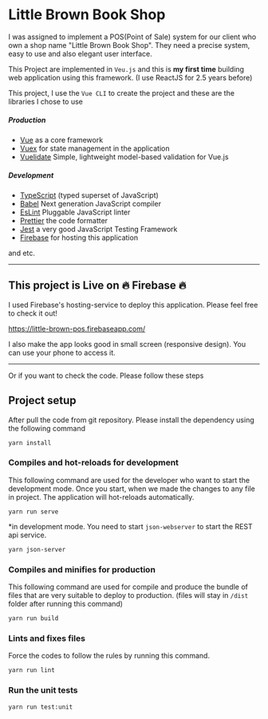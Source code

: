 # Little Brown Book Shop

I was assigned to implement a POS(Point of Sale) system for our client who own a shop name "Little Brown Book Shop". They need a precise system, easy to use and also elegant user interface.

This Project are implemented in `Veu.js` and this is **my first time** building web application using this framework. (I use ReactJS for 2.5 years before)

This project, I use the `Vue CLI` to create the project and these are the libraries I chose to use

##### Production

- [Vue](https://vuejs.org/) as a core framework
- [Vuex](https://vuex.vuejs.org/) for state management in the application
- [Vuelidate](https://monterail.github.io/vuelidate/) Simple, lightweight model-based validation for Vue.js

##### Development

- [TypeScript](https://www.typescriptlang.org/) (typed superset of JavaScript)
- [Babel](https://babeljs.io/) Next generation JavaScript compiler
- [EsLint]() Pluggable JavaScript linter
- [Prettier](https://prettier.io/) the code formatter
- [Jest](https://jestjs.io/) a very good JavaScript Testing Framework
- [Firebase](https://firebase.google.com/) for hosting this application

and etc.

---

## This project is **Live** on 🔥 Firebase 🔥

I used Firebase's hosting-service to deploy this application. Please feel free to check it out!

https://little-brown-pos.firebaseapp.com/

I also make the app looks good in small screen (responsive design).
You can use your phone to access it.

---

Or if you want to check the code. Please follow these steps

## Project setup

After pull the code from git repository. Please install the dependency using the following command

```
yarn install
```

### Compiles and hot-reloads for development

This following command are used for the developer who want to start the development mode. Once you start, when we made the changes to any file in project. The application will hot-reloads automatically.

```
yarn run serve
```

\*in development mode. You need to start `json-webserver` to start the REST api service.

```
yarn json-server
```

### Compiles and minifies for production

This following command are used for compile and produce the bundle of files that are very suitable to deploy to production. (files will stay in `/dist` folder after running this command)

```
yarn run build
```

### Lints and fixes files

Force the codes to follow the rules by running this command.

```
yarn run lint
```

### Run the unit tests

```
yarn run test:unit
```
